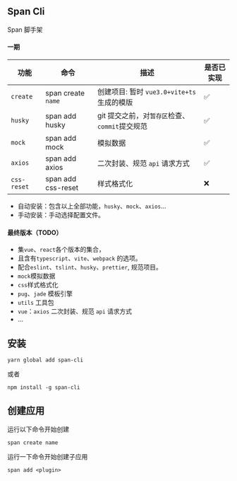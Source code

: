 ## Span Cli

Span 脚手架

#### 一期

| 功能        | 命令               | 描述                                           | 是否已实现 |
| ----------- | ------------------ | ---------------------------------------------- | ---------- |
| `create`    | span create `name` | 创建项目: 暂时 `vue3.0+vite+ts` 生成的模版     | ✅         |
| `husky`     | span add husky     | git 提交之前，对`暂存区`检查、`commit`提交规范 | ✅         |
| `mock`      | span add mock      | 模拟数据                                       | ✅         |
| `axios`     | span add axios     | 二次封装、规范 `api` 请求方式                  | ✅         |
| `css-reset` | span add css-reset | 样式格式化                                     | ❌         |

- 自动安装：包含以上全部功能，`husky`、`mock`、`axios`...
- 手动安装：手动选择配置文件。

#### 最终版本（TODO）

- 集`vue`、`react`各个版本的集合，
- 且含有`typescript`、`vite`、`webpack` 的选项。
- 配合`eslint`、`tslint`、`husky`、`prettier`, 规范项目。
- `mock`模拟数据
- `css`样式格式化
- `pug`、`jade` 模板引擎
- `utils` 工具包
- `vue`：`axios` 二次封装、规范 `api` 请求方式
- ...

## 安装

```
yarn global add span-cli
```

或者

```
npm install -g span-cli
```

## 创建应用

运行以下命令开始创建

```
span create name
```

运行一下命令开始创建子应用

```
span add <plugin>
```
